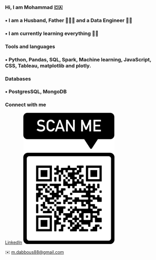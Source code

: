 ### Hi, I am Mohammad 🇨🇦

### • I am a Husband, Father 👨‍👩‍👧 and a Data Engineer 🧑‍💻

### •  I am currently learning everything 📙🔥

### Tools and languages

### •  Python, Pandas, SQL, Spark, Machine learning, JavaScript, CSS, Tableau, matplotlib and plotly.

### Databases

### • PostgresSQL, MongoDB

### Connect with me

[LinkedIn](https://www.linkedin.com/in/dabbousm/)
![](https://github.com/mdabbous88/mdabbous88/blob/master/QR%20code.png)

✉️ m.dabbous88@gmail.com
